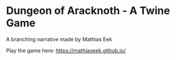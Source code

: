 # Dungeon of Aracknoth - A Twine Game

A branching narrative made by Mathias Eek 

Play the game here: https://mathiaseek.github.io/
